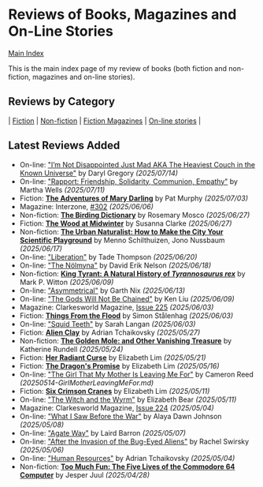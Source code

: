 # Reviews of Books, Magazines and On-Line Stories

[Main Index](../README.md)

This is the main index page of my review of books (both fiction and non-fiction, magazines and on-line stories).

## Reviews by Category

| [Fiction](fiction/README.md) | [Non-fiction](nonfiction/README.md) | [Fiction Magazines](magazines/README.md) | [On-line stories](online/README.md) |

## Latest Reviews Added

- On-line: ["I’m Not Disappointed Just Mad AKA The Heaviest Couch in the Known Universe"](online/2025/20250714-DisappointedJustMad.md) by Daryl Gregory *(2025/07/14)*
- On-line: ["Rapport: Friendship, Solidarity, Communion, Empathy"](online/2025/20250711-Rapport.md) by Martha Wells *(2025/07/11)*
- Fiction: [**The Adventures of Mary Darling**](fiction/2025/20250703-AdventuresMaryDarling.md) by Pat Murphy *(2025/07/03)*
- Magazine: Interzone, [#302](magazines/Interzone/20250606-Interzone302.md) *(2025/06/06)*
- Non-fiction: [**The Birding Dictionary**](2025/20250627-BirdingDictionary.md) by Rosemary Mosco *(2025/06/27)*
- Fiction: [**The Wood at Midwinter**](fiction/2025/20250627-WoodMidwinter.md) by Susanna Clarke *(2025/06/27)*
- Non-fiction: [**The Urban Naturalist: How to Make the City Your Scientific Playground**](nonfiction/2025/20250617-UrbanNaturalist.md) by Menno Schilthuizen, Jono Nussbaum *(2025/06/17)*
- On-line: ["Liberation"](2025/20250620-Liberation.md) by Tade Thompson *(2025/06/20)*
- On-line: ["The Nölmyna"](online/2025/20250618-Nolmyna.md) by David Erik Nelson *(2025/06/18)*
- Non-fiction: [**King Tyrant: A Natural History of *Tyrannosaurus rex***](nonfiction/2025/20250609-KingTyrant.md) by Mark P. Witton *(2025/06/09)*
- On-line: ["Asymmetrical"](online/2025/20250613-Asymmetrical.md) by Garth Nix *(2025/06/13)*
- On-line: ["The Gods Will Not Be Chained"](online/2025/20250609-GodsNotBeChained.md) by Ken Liu *(2025/06/09)*
- Magazine: Clarkesworld Magazine, [Issue 225](magazines/Clarkesworld/20250603-Clarkesworld225.md) *(2025/06/03)*
- Fiction: [**Things From the Flood**](fiction/2025/20250603-ThingsFlood.md) by Simon Stålenhag *(2025/06/03)*
- On-line: ["Squid Teeth"](online/2025/20250603-SquidTeeth.md) by Sarah Langan *(2025/06/03)*
- Fiction: [**Alien Clay**](fiction/2025/20250527-AlienClay.md) by Adrian Tchaikovsky *(2025/05/27)*
- Non-fiction: [**The Golden Mole: and Other Vanishing Treasure**](nonfiction/2025/20250524-GoldenMole.md) by Katherine Rundell *(2025/05/24)*
- Fiction: [**Her Radiant Curse**](fiction/2025/20250521-HerRadiantCurse.md) by Elizabeth Lim *(2025/05/21)*
- Fiction: [**The Dragon's Promise**](fiction/2025/20250516-DragonsPromise.md) by Elizabeth Lim *(2025/05/16)*
- On-line: ["The Girl That My Mother Is Leaving Me For"](online/2025/20250514-GirlMotherLeavingMeFor.md) by Cameron Reed *(20250514-GirlMotherLeavingMeFor.md)*
- Fiction: [**Six Crimson Cranes**](fiction/2025/20250511-SixCrimsonCranes.md) by Elizabeth Lim *(2025/05/11)*
- On-line: ["The Witch and the Wyrm"](online/2025/20250511-WitchWyrm.md) by Elizabeth Bear *(2025/05/11)*
- Magazine: Clarkesworld Magazine, [Issue 224](magazines/Clarkesworld/20250504-Clarkesworld224.md) *(2025/05/04)*
- On-line: ["What I Saw Before the War"](online/2025/20250508-SawBeforeWar.md) by Alaya Dawn Johnson *(2025/05/08)*
- On-line: ["Agate Way"](online/2025/20250507-AgateWay.md) by Laird Barron *(2025/05/07)*
- On-line: ["After the Invasion of the Bug-Eyed Aliens"](online/2025/20250506-AfterInvasionBugEyedAliens.md) by Rachel Swirsky *(2025/05/06)*
- On-line: ["Human Resources"](online/2025/20250504-HumanResources.md) by Adrian Tchaikovsky *(2025/05/04)*
- Non-fiction: [**Too Much Fun: The Five Lives of the Commodore 64 Computer**](nonfiction/2025/20250428-TooMuchFun.md) by Jesper Juul *(2025/04/28)*
